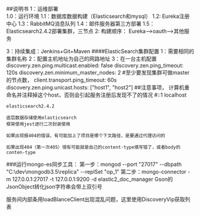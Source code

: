 ##说明书
1：运维部署<br/>
    1.0：运行环境
    1.1：数据库数据构建（Elasticsearch和mysql）
    1.2: Eureka注册中心
    1.3：RabbitMQ消息队列
    1.4：邮件服务器第三方部署
    1.5：Elasticsearch2.4.2部署集群，三节点
2: 构建顺序：
    Eureka-->oauth-->其他服务
    
3：持续集成：Jenkins+Git+Maven
####ElasticSearch集群配置
1：需要相同的集群名称
2：配置主机地址为自己的网路地址
3：在一台主机配置
    discovery.zen.ping.multicast.enabled: false
    discovery.zen.ping_timeout: 120s
    discovery.zen.minimum_master_nodes: 2 #至少要发现集群可做master的节点数，
    client.transport.ping_timeout: 60s
    discovery.zen.ping.unicast.hosts: ["host1", "host2"] 
##注意事项，
    计算机重命名并注释掉这个host，否则会引起服务注册后发现不了的情况
    #::1             localhost
    
    elasticsearch2.4.2

    底层数据存储使用elasticsearch
    框架使用jest进行二次封装使用
    
    如果出现报404的错误，有可能加上了项目是哪个下文路径，是要通过代理访问的
    
    如果出现404（第一次405）很有可能就是自己的content-type填写错了，或者body的conten-type
###运行mongo-es同步工具：
第一步：mongod --port "27017" --dbpath "C:\dev\mongodb3.5\replica" --replSet "op_1"
第二步：mongo-connector -m 127.0.0.1:27017 -t 127.0.0.1:9200 -d elastic2_doc_manager
Gson的JsonObject转化json字符串会带上双引号

服务间内部条用loadBlanceClient出现混乱问题，这里使用DiscoveryVip获取列表
